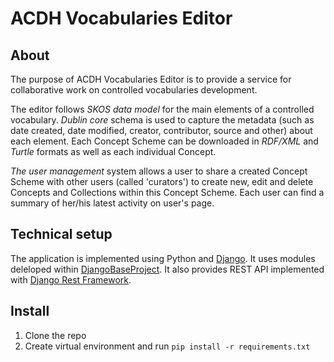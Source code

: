 # ACDH Vocabularies Editor

## About

The purpose of ACDH Vocabularies Editor is to provide a service for collaborative work on controlled vocabularies development.

The editor follows *SKOS data model* for the main elements of a controlled vocabulary. *Dublin core* schema is used to capture the metadata (such as date created, date modified, creator, contributor, source and other) about each element. Each Concept Scheme can be downloaded in *RDF/XML* and *Turtle* formats as well as each individual Concept.

*The user management* system allows a user to share a created Concept Scheme with other users (called 'curators') to create new, edit and delete Concepts and Collections within this Concept Scheme. Each user can find a summary of her/his latest activity on user's page.


## Technical setup

The application is implemented using Python and [Django](https://www.djangoproject.com/). It uses modules deleloped within [DjangoBaseProject](https://github.com/acdh-oeaw/djangobaseproject). It also provides REST API implemented with [Django Rest Framework](https://www.django-rest-framework.org/). 

## Install

1. Clone the repo
2. Create virtual environment and run `pip install -r requirements.txt`